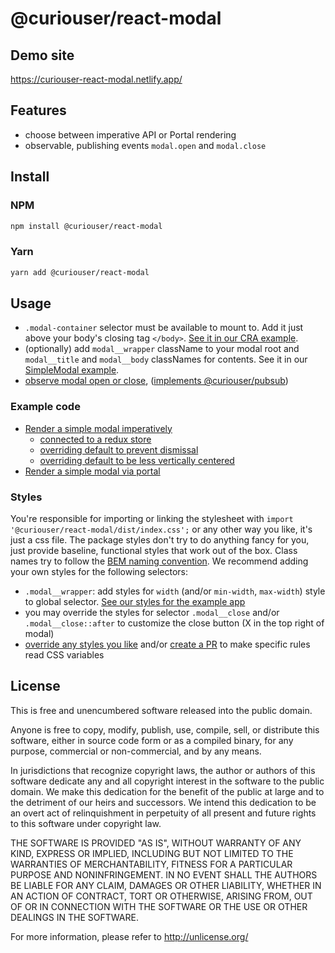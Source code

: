 # @curiouser/react-modal

## Demo site
https://curiouser-react-modal.netlify.app/

## Features
- choose between imperative API or Portal rendering
- observable, publishing events `modal.open` and `modal.close`

## Install
### NPM
```bash
npm install @curiouser/react-modal
```

### Yarn
```bash
yarn add @curiouser/react-modal
```

## Usage
- `.modal-container` selector must be available to mount to. Add it just above your body's closing tag `</body>`. [See it in our CRA example](./example/public/index.html#L36).
- (optionally) add `modal__wrapper` className to your modal root and `modal__title` and `modal__body` classNames for contents. See it in our [SimpleModal example](./example/src/components/SimpleModal.jsx).
- [observe modal open or close](./example/src/App.js#L14), ([implements @curiouser/pubsub](https://www.npmjs.com/package/@curiouser/pubsub))

### Example code
- [Render a simple modal imperatively](./example/src/components/SimpleModalDefault.jsx)
  - [connected to a redux store](./example/src/components/StoreConnectedModalDefault.jsx)
  - [overriding default to prevent dismissal](./example/src/components/SimpleModalNotDismissable.jsx)
  - [overriding default to be less vertically centered](./example/src/components/SimpleModalNotCentered.jsx)
- [Render a simple modal via portal](./example/src/components/SimpleModalPortal.jsx)

### Styles
You're responsible for importing or linking the stylesheet with `import '@curiouser/react-modal/dist/index.css';` or any other way you like, it's just a css file. The package styles don't try to do anything fancy for you, just provide baseline, functional styles that work out of the box. Class names try to follow the [BEM naming convention](http://getbem.com/naming/). We recommend adding your own styles for the following selectors:
- `.modal__wrapper`: add styles for `width` (and/or `min-width`, `max-width`) style to  global selector. [See our styles for the example app](./example/src/index.css#L21)
- you may override the styles for selector `.modal__close` and/or `.modal__close::after` to customize the close button (X in the top right of modal)
- [override any styles you like](./src/index.css) and/or [create a PR](https://github.com/curiousercreative/react-modal/compare) to make specific rules read CSS variables

## License
This is free and unencumbered software released into the public domain.

Anyone is free to copy, modify, publish, use, compile, sell, or
distribute this software, either in source code form or as a compiled
binary, for any purpose, commercial or non-commercial, and by any
means.

In jurisdictions that recognize copyright laws, the author or authors
of this software dedicate any and all copyright interest in the
software to the public domain. We make this dedication for the benefit
of the public at large and to the detriment of our heirs and
successors. We intend this dedication to be an overt act of
relinquishment in perpetuity of all present and future rights to this
software under copyright law.

THE SOFTWARE IS PROVIDED "AS IS", WITHOUT WARRANTY OF ANY KIND,
EXPRESS OR IMPLIED, INCLUDING BUT NOT LIMITED TO THE WARRANTIES OF
MERCHANTABILITY, FITNESS FOR A PARTICULAR PURPOSE AND NONINFRINGEMENT.
IN NO EVENT SHALL THE AUTHORS BE LIABLE FOR ANY CLAIM, DAMAGES OR
OTHER LIABILITY, WHETHER IN AN ACTION OF CONTRACT, TORT OR OTHERWISE,
ARISING FROM, OUT OF OR IN CONNECTION WITH THE SOFTWARE OR THE USE OR
OTHER DEALINGS IN THE SOFTWARE.

For more information, please refer to <http://unlicense.org/>

